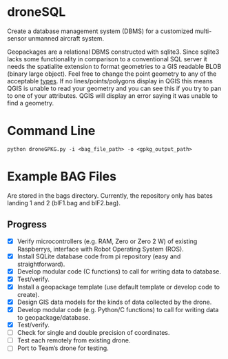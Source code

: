 # droneSQL
Create a database management system (DBMS) for a customized multi-sensor unmanned aircraft system.

Geopackages are a relational DBMS constructed with sqlite3. Since sqlite3 lacks some functionality in comparison to a conventional SQL server it needs the spatialite extension to format geometries to a GIS readable BLOB (binary large object). Feel free to change the point geometry to any of the acceptable [types](https://www.gaia-gis.it/gaia-sins/spatialite-cookbook-5/cookbook_topics.02.html). If no lines/points/polygons display in QGIS this means QGIS is unable to read your geometry and you can see this if you try to pan to one of your attributes. QGIS will display an error saying it was unable to find a geometry. 

# Command Line
```
python droneGPKG.py -i <bag_file_path> -o <gpkg_output_path>
```

# Example BAG Files
Are stored in the bags directory. Currently, the repository only has bates landing 1 and 2 (blF1.bag and blF2.bag). 

## Progress
- [X] Verify microcontrollers (e.g. RAM, Zero or Zero 2 W) of existing Raspberrys, interface with Robot Operating System (ROS).
- [X] Install SQLite database code from pi repository (easy and straightforward).
- [X] Develop modular code (C functions) to call for writing data to database.
- [X] Test/verify.
- [X] Install a geopackage template (use default template or develop code to create).
- [X] Design GIS data models for the kinds of data collected by the drone.
- [X] Develop modular code (e.g. Python/C functions) to call for writing data to geopackage/database.
- [X] Test/verify.
- [ ] Check for single and double precision of coordinates.
- [ ] Test each remotely from existing drone.
- [ ] Port to Team’s drone for testing.
